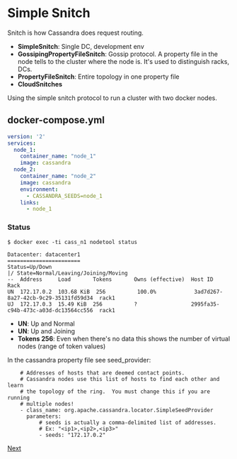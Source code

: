 # Simple Snitch

Snitch is how Cassandra does request routing.
* **SimpleSnitch**: Single DC, development env
* **GossipingPropertyFileSnitch**: Gossip protocol. A property file in the node tells to the cluster where the node is. It's used to distinguish racks, DCs.
* **PropertyFileSnitch**: Entire topology in one property file
* **CloudSnitches**


Using the simple snitch protocol to run a cluster with two docker nodes.

## docker-compose.yml
```yaml
version: '2'
services:
  node_1:
    container_name: "node_1"
    image: cassandra
  node_2:
    container_name: "node_2"
    image: cassandra
    environment:
      - CASSANDRA_SEEDS=node_1
    links:
      - node_1
```
### Status
`$ docker exec -ti cass_n1 nodetool status`

```
Datacenter: datacenter1
=======================
Status=Up/Down
|/ State=Normal/Leaving/Joining/Moving
--  Address     Load       Tokens       Owns (effective)  Host ID                               Rack
UN  172.17.0.2  103.68 KiB  256          100.0%            3ad7d267-8a27-42cb-9c29-35131fd59d34  rack1
UJ  172.17.0.3  15.49 KiB  256          ?                 2995fa35-c94b-473c-a03d-dc13564cc556  rack1
```
 
* **UN**: Up and Normal
* **UN**: Up and Joining
* **Tokens 256**: Even when there's no data this shows the number of virtual nodes (range of token values) 


In the cassandra property file see seed_provider:
```seed_provider:
    # Addresses of hosts that are deemed contact points.
    # Cassandra nodes use this list of hosts to find each other and learn
    # the topology of the ring.  You must change this if you are running
    # multiple nodes!
    - class_name: org.apache.cassandra.locator.SimpleSeedProvider
      parameters:
          # seeds is actually a comma-delimited list of addresses.
          # Ex: "<ip1>,<ip2>,<ip3>"
          - seeds: "172.17.0.2"
```

[Next](/gossiping_snitch/)